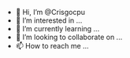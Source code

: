 - 👋 Hi, I’m @Crisgocpu
- 👀 I’m interested in ...
- 🌱 I’m currently learning ...
- 💞️ I’m looking to collaborate on ...
- 📫 How to reach me ...

<!---
Crisgocpu/Crisgocpu is a ✨ special ✨ repository because its `README.md` (this file) appears on your GitHub profile.
You can click the Preview link to take a look at your changes.
--->

